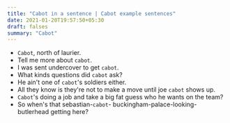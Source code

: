 ```yaml
---
title: "Cabot in a sentence | Cabot example sentences"
date: 2021-01-20T19:57:50+05:30
draft: falses
summary: "Cabot"
---
```

- `Cabot`, north of laurier.
- Tell me more about `cabot`.
- I was sent undercover to get `cabot`.
- What kinds questions did `cabot` ask?
- He ain't one of `cabot`'s soldiers either.
- All they know is they're not to make a move until joe `cabot` shows up.
- `Cabot`'s doing a job and take a big fat guess who he wants on the team?
- So when's that sebastian-`cabot`- buckingham-palace-looking- butlerhead getting here?
                 

